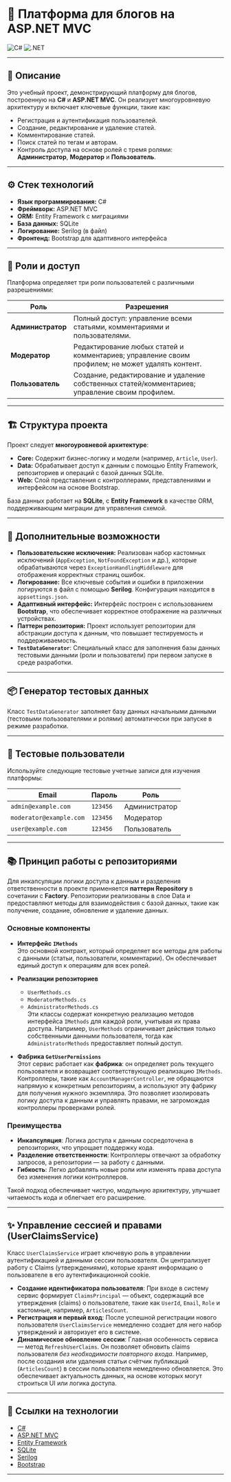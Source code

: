 # 📌 Платформа для блогов на ASP.NET MVC

![C#](https://img.shields.io/badge/язык-C%23-blue.svg)
![.NET](https://img.shields.io/badge/фреймворк-.NET-green.svg)

---

## 📌 Описание

Это учебный проект, демонстрирующий платформу для блогов, построенную на **C#** и **ASP.NET MVC**. Он реализует многоуровневую архитектуру и включает ключевые функции, такие как:

- Регистрация и аутентификация пользователей.
- Создание, редактирование и удаление статей.
- Комментирование статей.
- Поиск статей по тегам и авторам.
- Контроль доступа на основе ролей с тремя ролями: **Администратор**, **Модератор** и **Пользователь**.

---

## ⚙️ Стек технологий

- **Язык программирования:** C#
- **Фреймворк:** ASP.NET MVC
- **ORM:** Entity Framework с миграциями
- **База данных:** SQLite
- **Логирование:** Serilog (в файл)
- **Фронтенд:** Bootstrap для адаптивного интерфейса

---

## 👤 Роли и доступ

Платформа определяет три роли пользователей с различными разрешениями:

| Роль          | Разрешения                                                                 |
|---------------|-----------------------------------------------------------------------------|
| **Администратор** | Полный доступ: управление всеми статьями, комментариями и пользователями.  |
| **Модератор**     | Редактирование любых статей и комментариев; управление своим профилем; не может удалять контент. |
| **Пользователь**  | Создание, редактирование и удаление собственных статей/комментариев; управление своим профилем. |

---

## 🏗 Структура проекта

Проект следует **многоуровневой архитектуре**:

- **Core:** Содержит бизнес-логику и модели (например, `Article`, `User`).
- **Data:** Обрабатывает доступ к данным с помощью Entity Framework, репозиториев и операций с базой данных SQLite.
- **Web:** Слой представления с контроллерами, представлениями и интерфейсом на основе Bootstrap.

База данных работает на **SQLite**, с **Entity Framework** в качестве ORM, поддерживающим миграции для управления схемой.

---

## 🧰 Дополнительные возможности

- **Пользовательские исключения:** Реализован набор кастомных исключений (`AppException`, `NotFoundException` и др.), которые обрабатываются через `ExceptionHandlingMiddleware` для отображения корректных страниц ошибок.
- **Логирование:** Все ключевые события и ошибки в приложении логируются в файл с помощью **Serilog**. Конфигурация находится в `appsettings.json`.
- **Адаптивный интерфейс:** Интерфейс построен с использованием **Bootstrap**, что обеспечивает корректное отображение на различных устройствах.
- **Паттерн репозитория:** Проект использует репозитории для абстракции доступа к данным, что повышает тестируемость и поддерживаемость.
- **`TestDataGenerator`**: Специальный класс для заполнения базы данных тестовыми данными (роли и пользователи) при первом запуске в среде разработки.

---

## 📦 Генератор тестовых данных

Класс `TestDataGenerator` заполняет базу данных начальными данными (тестовыми пользователями и ролями) автоматически при запуске в режиме разработки.

---

## 🧪 Тестовые пользователи

Используйте следующие тестовые учетные записи для изучения платформы:

| Email                  | Пароль   | Роль          |
|------------------------|----------|---------------|
| `admin@example.com`    | `123456` | Администратор |
| `moderator@example.com`| `123456` | Модератор     |
| `user@example.com`     | `123456` | Пользователь  |

---

## 📚 Принцип работы с репозиториями

Для инкапсуляции логики доступа к данным и разделения ответственности в проекте применяется **паттерн Repository** в сочетании с **Factory**. Репозитории реализованы в слое Data и предоставляют методы для взаимодействия с базой данных, такие как получение, создание, обновление и удаление данных.

### Основные компоненты

- **Интерфейс `IMethods`**  
  Это основной контракт, который определяет все методы для работы с данными (статьи, пользователи, комментарии). Он обеспечивает единый доступ к операциям для всех ролей.

- **Реализации репозиториев**  
  - `UserMethods.cs`  
  - `ModeratorMethods.cs`  
  - `AdministratorMethods.cs`  
  Эти классы содержат конкретную реализацию методов интерфейса `IMethods` для каждой роли, учитывая их права доступа. Например, `UserMethods` ограничивает действия только собственными данными пользователя, тогда как `AdministratorMethods` предоставляет полный доступ.

- **Фабрика `GetUserPermissions`**  
  Этот сервис работает как **фабрика**: он определяет роль текущего пользователя и возвращает соответствующую реализацию `IMethods`. Контроллеры, такие как `AccountManagerController`, не обращаются напрямую к конкретным репозиториям, а используют эту фабрику для получения нужного экземпляра. Это позволяет изолировать логику доступа к данным и управлять правами, не загромождая контроллеры проверками ролей.

### Преимущества

- **Инкапсуляция**: Логика доступа к данным сосредоточена в репозиториях, что упрощает поддержку кода.  
- **Разделение ответственности**: Контроллеры отвечают за обработку запросов, а репозитории — за работу с данными.  
- **Гибкость**: Легко добавлять новые роли или изменять права доступа без изменения логики контроллеров.

Такой подход обеспечивает чистую, модульную архитектуру, улучшает читаемость кода и облегчает его расширение.

---

## ✨ Управление сессией и правами (UserClaimsService)

Класс `UserClaimsService` играет ключевую роль в управлении аутентификацией и данными сессии пользователя. Он централизует работу с Claims (утверждениями), которые хранят информацию о пользователе в его аутентификационной cookie.

* **Создание идентификатора пользователя**: При входе в систему сервис формирует `ClaimsPrincipal` — объект, содержащий все утверждения (claims) о пользователе, такие как `UserId`, `Email`, `Role` и кастомные, например, `ArticlesCount`.
* **Регистрация и первый вход**: После успешной регистрации нового пользователя `UserClaimsService` немедленно создает для него набор утверждений и авторизует его в системе.
* **Динамическое обновление сессии**: Главная особенность сервиса — метод `RefreshUserClaims`. Он позволяет обновить claims пользователя *без необходимости повторного входа*. Например, после создания или удаления статьи счётчик публикаций (`ArticlesCount`) в сессии пользователя немедленно обновляется. Это обеспечивает актуальность данных, на основе которых могут строиться UI или логика доступа.

---

## 🔗 Ссылки на технологии

- [C#](https://docs.microsoft.com/en-us/dotnet/csharp/)
- [ASP.NET MVC](https://docs.microsoft.com/en-us/aspnet/mvc/)
- [Entity Framework](https://docs.microsoft.com/en-us/ef/)
- [SQLite](https://www.sqlite.org/index.html)
- [Serilog](https://serilog.net/)
- [Bootstrap](https://getbootstrap.com/)

---
